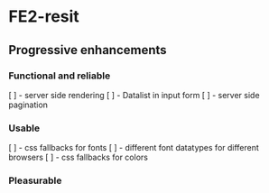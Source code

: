 # FE2-resit

## Progressive enhancements

### Functional and reliable
[ ] - server side rendering
[ ] - Datalist in input form
[ ] - server side pagination

### Usable
[ ] - css fallbacks for fonts
[ ] - different font datatypes for different browsers
[ ] - css fallbacks for colors

### Pleasurable

